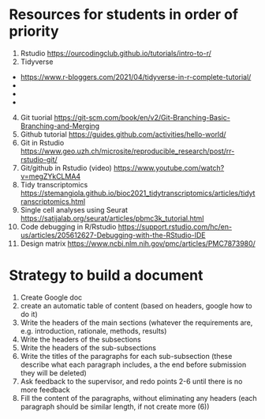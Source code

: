 # Resources for students in order of priority

1)	Rstudio https://ourcodingclub.github.io/tutorials/intro-to-r/
2)	Tidyverse
  - https://www.r-bloggers.com/2021/04/tidyverse-in-r-complete-tutorial/
  - <ADD OTHERS HERE>
  - <ADD OTHERS HERE>
  - <ADD OTHERS HERE>
4)	Git tuorial https://git-scm.com/book/en/v2/Git-Branching-Basic-Branching-and-Merging
5)	Github tutorial https://guides.github.com/activities/hello-world/
6)	Git in Rstudio https://www.geo.uzh.ch/microsite/reproducible_research/post/rr-rstudio-git/
7)	Git/github in Rstudio (video) https://www.youtube.com/watch?v=megZYkCLMA4 
8)	Tidy transcriptomics https://stemangiola.github.io/bioc2021_tidytranscriptomics/articles/tidytranscriptomics.html
9)	Single cell analyses using Seurat https://satijalab.org/seurat/articles/pbmc3k_tutorial.html
10)	Code debugging in R/Rstudio https://support.rstudio.com/hc/en-us/articles/205612627-Debugging-with-the-RStudio-IDE
11)	Design matrix https://www.ncbi.nlm.nih.gov/pmc/articles/PMC7873980/

# Strategy to build a document

1) Create Google doc
2) create an automatic table of content (based on headers, google how to do it)
3) Write the headers of the main sections (whatever the requirements are, e.g. introduction, rationale, methods, results)
4) Write the headers of the subsections
5) Write the headers of the sub-subsections
6) Write the titles of the paragraphs for each sub-subsection (these describe what each paragraph includes, a the end before submission they will be deleted)
7) Ask feedback to the supervisor, and redo points 2-6 until there is no more feedback
8) Fill the content of the paragraphs, without eliminating any headers (each paragraph should be similar length, if not create more (6))
